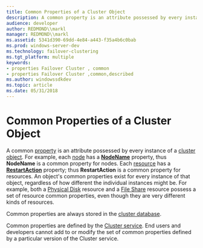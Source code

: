 ```yaml
---
title: Common Properties of a Cluster Object
description: A common property is an attribute possessed by every instance of a cluster object.
audience: developer
author: REDMOND\\markl
manager: REDMOND\\markl
ms.assetid: 5341d390-69dd-4e84-a443-f35a4b6c0bab
ms.prod: windows-server-dev
ms.technology: failover-clustering
ms.tgt_platform: multiple
keywords:
- properties Failover Cluster , common
- properties Failover Cluster ,common,described
ms.author: windowssdkdev
ms.topic: article
ms.date: 05/31/2018
---
```


# Common Properties of a Cluster Object

A common [property](cluster-object-properties.md) is an attribute possessed by every instance of a [cluster object](cluster-objects.md). For example, each [node](nodes.md) has a [**NodeName**](nodes-nodename.md) property, thus **NodeName** is a common property for nodes. Each [resource](resources.md) has a [**RestartAction**](resources-restartaction.md) property; thus **RestartAction** is a common property for resources. An object's common properties exist for every instance of that object, regardless of how different the individual instances might be. For example, both a [Physical Disk](physical-disk.md) resource and a [File Share](file-share.md) resource possess a set of resource common properties, even though they are very different kinds of resources.

Common properties are always stored in the [cluster database](cluster-database.md).

Common properties are defined by the [Cluster service](cluster-service.md). End users and developers cannot add to or modify the set of common properties defined by a particular version of the Cluster service.

 

 





